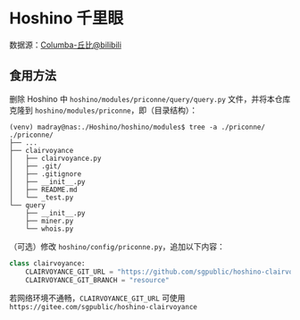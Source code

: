 # Hoshino 千里眼

数据源：[Columba-丘比@bilibili](https://www.bilibili.com/read/cv15264705/)

## 食用方法

删除 Hoshino 中 `hoshino/modules/priconne/query/query.py` 文件，并将本仓库克隆到 `hoshino/modules/priconne`，即（目录结构）：

```shell
(venv) madray@nas:./Hoshino/hoshino/modules$ tree -a ./priconne/
./priconne/
├── ...
├── clairvoyance
│   ├── clairvoyance.py
│   ├── .git/
│   ├── .gitignore
│   ├── __init__.py
│   ├── README.md
│   └── _test.py
└── query
    ├── __init__.py
    ├── miner.py
    └── whois.py
```

（可选）修改 `hoshino/config/priconne.py`，追加以下内容：

```python
class clairvoyance:
    CLAIRVOYANCE_GIT_URL = "https://github.com/sgpublic/hoshino-clairvoyance"
    CLAIRVOYANCE_GIT_BRANCH = "resource"
```

若网络环境不通畅，`CLAIRVOYANCE_GIT_URL` 可使用 `https://gitee.com/sgpublic/hoshino-clairvoyance`
